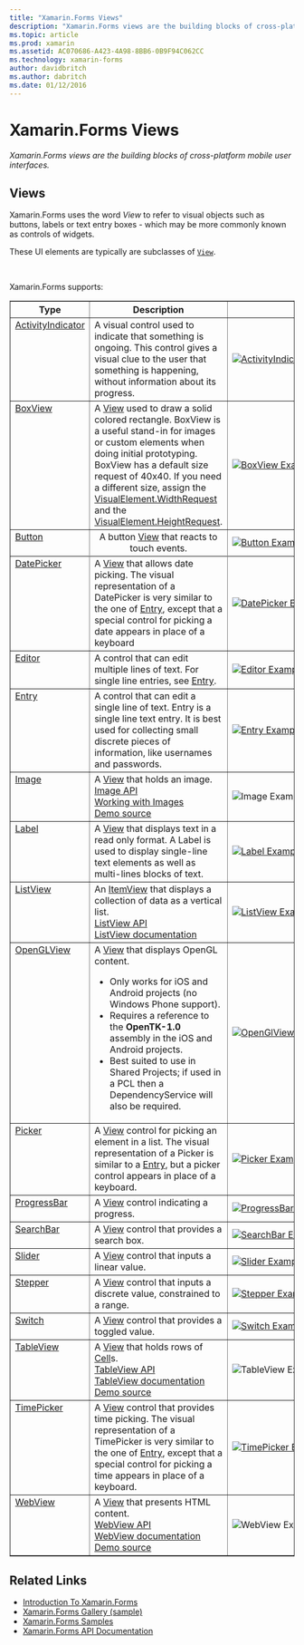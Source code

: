 ```yaml
---
title: "Xamarin.Forms Views"
description: "Xamarin.Forms views are the building blocks of cross-platform mobile user interfaces."
ms.topic: article
ms.prod: xamarin
ms.assetid: AC070686-A423-4A98-8BB6-0B9F94C062CC
ms.technology: xamarin-forms
author: davidbritch
ms.author: dabritch
ms.date: 01/12/2016
---
```


# Xamarin.Forms Views

_Xamarin.Forms views are the building blocks of cross-platform mobile user interfaces._

<style>.tableimg { max-width: none !important;}</style>

## Views

Xamarin.Forms uses the word *View* to refer to visual objects such as buttons, labels or text entry boxes - which may be more commonly known as controls of widgets.

These UI elements are typically are subclasses of [`View`](https://developer.xamarin.com/api/type/Xamarin.Forms.View/).

<br clear="right" />

Xamarin.Forms supports:

<table align="center" border="1" cellpadding="1" cellspacing="1">
<thead>
    <th>
      <strong>Type</strong>
    </th>
    <th>
      <strong>Description</strong>
    </th>
    <th style="min-width:400px">
      <strong>Screenshot</strong>
    </th>

  </thead>
  <tbody>
  <tr>
    <td valign="top">
      <a href="https://developer.xamarin.com/api/type/Xamarin.Forms.ActivityIndicator/">ActivityIndicator</a>
    </td>
    <td valign="top">
    A visual control used to indicate that something is ongoing. This control gives a visual clue to the user that something is happening, without information about its progress.
    </td>
    <td>
    <a href="https://github.com/xamarin/xamarin-forms-samples/blob/master/FormsGallery/FormsGallery/FormsGallery/ActivityIndicatorDemoPage.cs"><img src="views-images/ActivityIndicator.png" title="ActivityIndicator Example" class="tableimg">
    </a></td>
  </tr>
  <tr>
    <td valign="top">
      <a href="https://developer.xamarin.com/api/type/Xamarin.Forms.BoxView/">BoxView</a>
    </td>
    <td valign="top">
    A <a href="https://developer.xamarin.com/api/type/Xamarin.Forms.View/">View</a> used to draw a solid colored rectangle. BoxView is a useful stand-in for images or custom elements when doing initial prototyping. BoxView has a default size request of 40x40. If you need a different size, assign the <a href="https://developer.xamarin.com/api/property/Xamarin.Forms.VisualElement.WidthRequest/">VisualElement.WidthRequest</a> and the <a href="https://developer.xamarin.com/api/property/Xamarin.Forms.VisualElement.HeightRequest/">VisualElement.HeightRequest</a>.
    </td>
    <td>
    <a href="https://github.com/xamarin/xamarin-forms-samples/blob/master/FormsGallery/FormsGallery/FormsGallery/BoxViewDemoPage.cs"><img src="views-images/BoxView.png" title="BoxView Example" class="tableimg">
    </a></td>
  </tr>
  <tr>
    <td valign="top">
      <a href="https://developer.xamarin.com/api/type/Xamarin.Forms.Button/">Button</a>
    </td>
    <td align="center" valign="top">
    A button <a href="https://developer.xamarin.com/api/type/Xamarin.Forms.View/">View</a> that reacts to touch events.
    </td>
    <td>
    <a href="https://github.com/xamarin/xamarin-forms-samples/blob/master/FormsGallery/FormsGallery/FormsGallery/ButtonDemoPage.cs"><img src="views-images/Button.png" title="Button Example" class="tableimg">
    </a></td>
  </tr>
  <tr>
  <tr>
    <td valign="top">
      <a href="https://developer.xamarin.com/api/type/Xamarin.Forms.DatePicker/">DatePicker</a>
    </td>
    <td valign="top">
    A <a href="https://developer.xamarin.com/api/type/Xamarin.Forms.View/">View</a> that allows date picking. The visual representation of a DatePicker is very similar to the one of <a href="https://developer.xamarin.com/api/type/Xamarin.Forms.Entry/">Entry</a>, except that a special control for picking a date appears in place of a keyboard
    </td>
    <td>
    <a href="https://github.com/xamarin/xamarin-forms-samples/blob/master/FormsGallery/FormsGallery/FormsGallery/DatePickerDemoPage.cs"><img src="views-images/DatePicker.png" title="DatePicker Example" class="tableimg">
    </a></td>
  </tr>
  <tr>
    <td valign="top">
      <a href="https://developer.xamarin.com/api/type/Xamarin.Forms.Editor/">Editor</a>
    </td>
    <td valign="top">
    A control that can edit multiple lines of text. For single line entries, see <a href="https://developer.xamarin.com/api/type/Xamarin.Forms.Entry/">Entry</a>.
    </td>
    <td>
    <a href="https://github.com/xamarin/xamarin-forms-samples/blob/master/FormsGallery/FormsGallery/FormsGallery/EditorDemoPage.cs"><img src="views-images/Editor.png" title="Editor Example" class="tableimg">
    </a></td>
  </tr>
  <tr>
    <td valign="top">
      <a href="https://developer.xamarin.com/api/type/Xamarin.Forms.Entry/">Entry</a>
    </td>
    <td valign="top">
    A control that can edit a single line of text. Entry is a single line text entry. It is best used for collecting small discrete pieces of information, like usernames and passwords.
    </td>
    <td>
    <a href="https://github.com/xamarin/xamarin-forms-samples/blob/master/FormsGallery/FormsGallery/FormsGallery/EntryDemoPage.cs"><img src="views-images/Entry.png" title="Entry Example" class="tableimg">
    </a></td>
  </tr>
  <tr>
    <td valign="top">
      <a href="https://developer.xamarin.com/api/type/Xamarin.Forms.Image/">Image</a>
    </td>
    <td valign="top">
    A <a href="https://developer.xamarin.com/api/type/Xamarin.Forms.View/">View</a> that holds an image.
    <br />
    <a href="https://developer.xamarin.com/api/type/Xamarin.Forms.Image/">Image API</a>
    <br />
    <a href="~/xamarin-forms/user-interface/images.md">Working with Images</a>
    <br />
    <a href="https://github.com/xamarin/xamarin-forms-samples/blob/master/FormsGallery/FormsGallery/FormsGallery/ImageDemoPage.cs">Demo source</a>
    </td>
    <td>
    <img src="views-images/Image.png" title="Image Example" class="tableimg">
    </td>
  </tr>
  <tr>
    <td valign="top">
      <a href="https://developer.xamarin.com/api/type/Xamarin.Forms.Label/">Label</a>
    </td>
    <td valign="top">
    A <a href="https://developer.xamarin.com/api/type/Xamarin.Forms.View/">View</a> that displays text in a read only format. A Label is used to display single-line text elements as well as multi-lines blocks of text.
    </td>
    <td>
    <a href="https://github.com/xamarin/xamarin-forms-samples/blob/master/FormsGallery/FormsGallery/FormsGallery/LabelDemoPage.cs"><img src="views-images/Label.png" title="Label Example" class="tableimg">
    </a></td>
  </tr>
  <tr>
    <td valign="top">
      <a href="https://developer.xamarin.com/api/type/Xamarin.Forms.ListView/">ListView</a>
    </td>
    <td valign="top">
    An <a href="https://developer.xamarin.com/api/type/Xamarin.Forms.ItemsView%3CTVisual%3E/">ItemView</a> that displays a collection of data as a vertical list.
    <br />
    <a href="https://developer.xamarin.com/api/type/Xamarin.Forms.ListView/">ListView API</a>
    <br />
    <a href="~/xamarin-forms/user-interface/listview/index.md">ListView documentation</a>
    </td>
    <td>
    <a href="https://github.com/xamarin/xamarin-forms-samples/blob/master/FormsGallery/FormsGallery/FormsGallery/ListViewDemoPage.cs"><img src="views-images/ListView.png" title="ListView Example" class="tableimg">
    </a></td>
  </tr>
  <tr>
    <td valign="top">
      <a href="https://developer.xamarin.com/api/type/Xamarin.Forms.OpenGLView/">OpenGLView</a>
    </td>
    <td valign="top">
    A <a href="https://developer.xamarin.com/api/type/Xamarin.Forms.View/">View</a> that displays OpenGL content.
    <ul>
      <li>Only works for iOS and Android projects (no Windows Phone support).
      <li>Requires a reference to the <b>OpenTK-1.0</b> assembly in the iOS and Android projects.</li>
      <li>Best suited to use in Shared Projects; if used in a PCL then a DependencyService will also be required.</li>
    </ul>
    </td>
    <td>
    <a href="https://developer.xamarin.com/api/type/Xamarin.Forms.OpenGLView/"><img src="views-images/OpenGL.png" title="OpenGlView Example" class="tableimg">
    </a></td>
  </tr>
  <tr>
    <td valign="top">
      <a href="https://developer.xamarin.com/api/type/Xamarin.Forms.Picker/">Picker</a>
    </td>
    <td valign="top">
    A <a href="https://developer.xamarin.com/api/type/Xamarin.Forms.View/">View</a> control for picking an element in a list. The visual representation of a Picker is similar to a <a href="https://developer.xamarin.com/api/type/Xamarin.Forms.Entry/">Entry</a>, but a picker control appears in place of a keyboard.
    </td>
    <td>
    <a href="https://github.com/xamarin/xamarin-forms-samples/blob/master/FormsGallery/FormsGallery/FormsGallery/PickerDemoPage.cs"><img src="views-images/Picker.png" title="Picker Example" class="tableimg">
    </a></td>
  </tr>
  <tr>
    <td valign="top">
      <a href="https://developer.xamarin.com/api/type/Xamarin.Forms.ProgressBar/">ProgressBar</a>
    </td>
    <td valign="top">
    A <a href="https://developer.xamarin.com/api/type/Xamarin.Forms.View/">View</a> control indicating a progress.
    </td>
    <td>
    <a href="https://github.com/xamarin/xamarin-forms-samples/blob/master/FormsGallery/FormsGallery/FormsGallery/ProgressBarDemoPage.cs"><img src="views-images/ProgressBar.png" title="ProgressBar Example class="tableimg">
    </a></td>
  </tr>
  <tr>
    <td valign="top">
      <a href="https://developer.xamarin.com/api/type/Xamarin.Forms.SearchBar/">SearchBar</a>
    </td>
    <td valign="top">
    A <a href="https://developer.xamarin.com/api/type/Xamarin.Forms.View/">View</a> control that provides a search box.
    </td>
    <td>
    <a href="https://github.com/xamarin/xamarin-forms-samples/blob/master/FormsGallery/FormsGallery/FormsGallery/SearchBarDemoPage.cs"><img src="views-images/SearchBar.png" title="SearchBar Example" class="tableimg">
    </a></td>
  </tr>
  <tr>
    <td valign="top">
      <a href="https://developer.xamarin.com/api/type/Xamarin.Forms.Slider/">Slider</a>
    </td>
    <td valign="top">
    A <a href="https://developer.xamarin.com/api/type/Xamarin.Forms.View/">View</a> control that inputs a linear value.
    </td>
    <td>
    <a href="https://github.com/xamarin/xamarin-forms-samples/blob/master/FormsGallery/FormsGallery/FormsGallery/SliderDemoPage.cs"><img src="views-images/Slider.png" title="Slider Example" class="tableimg">
    </a></td>
  </tr>
  <tr>
    <td valign="top">
      <a href="https://developer.xamarin.com/api/type/Xamarin.Forms.Stepper/">Stepper</a>
    </td>
    <td valign="top">
    A <a href="https://developer.xamarin.com/api/type/Xamarin.Forms.View/">View</a> control that inputs a discrete value, constrained to a range.
    </td>
    <td>
    <a href="https://github.com/xamarin/xamarin-forms-samples/blob/master/FormsGallery/FormsGallery/FormsGallery/StepperDemoPage.cs"><img src="views-images/Stepper.png" title="Stepper Example" class="tableimg">
    </a></td>
  </tr>
  <tr>
    <td valign="top">
      <a href="https://developer.xamarin.com/api/type/Xamarin.Forms.Switch/">Switch</a>
    </td>
    <td valign="top">
    A <a href="https://developer.xamarin.com/api/type/Xamarin.Forms.View/">View</a> control that provides a toggled value.
    </td>
    <td>
    <a href="https://github.com/xamarin/xamarin-forms-samples/blob/master/FormsGallery/FormsGallery/FormsGallery/SwitchDemoPage.cs"><img src="views-images/Switch.png" title="Switch Example" class="tableimg">
    </a></td>
  </tr>
  <tr>
    <td valign="top">
      <a href="https://developer.xamarin.com/api/type/Xamarin.Forms.TableView/">TableView</a>
    </td>
    <td valign="top">
    A <a href="https://developer.xamarin.com/api/type/Xamarin.Forms.View/">View</a> that holds rows of <a href="https://developer.xamarin.com/api/type/Xamarin.Forms.Cell/">Cell</a>s.
    <br />
    <a href="https://developer.xamarin.com/api/type/Xamarin.Forms.TableView/">TableView API</a>
    <br />
    <a href="~/xamarin-forms/user-interface/tableview.md">TableView documentation</a>
    <br />
    <a href="https://github.com/xamarin/xamarin-forms-samples/blob/master/FormsGallery/FormsGallery/FormsGallery/TableViewFormDemoPage.cs">Demo source</a>
    </td>
    <td>
    <img src="views-images/TableViewNewest.png" title="TableView Example" class="tableimg">
    </td>
  </tr>
  <tr>
    <td valign="top">
      <a href="https://developer.xamarin.com/api/type/Xamarin.Forms.TimePicker/">TimePicker</a>
    </td>
    <td valign="top">
    A <a href="https://developer.xamarin.com/api/type/Xamarin.Forms.View/">View</a> control that provides time picking. The visual representation of a TimePicker is very similar to the one of <a href="https://developer.xamarin.com/api/type/Xamarin.Forms.Entry/">Entry</a>, except that a special control for picking a time appears in place of a keyboard.
    </td>
    <td>
    <a href="https://github.com/xamarin/xamarin-forms-samples/blob/master/FormsGallery/FormsGallery/FormsGallery/TimePickerDemoPage.cs"><img src="views-images/TimePicker.png" title="TimePicker Example" class="tableimg">
    </a></td>
  </tr>
  <tr>
    <td valign="top">
      <a href="https://developer.xamarin.com/api/type/Xamarin.Forms.WebView/">WebView</a>
    </td>
    <td valign="top">
    A <a href="https://developer.xamarin.com/api/type/Xamarin.Forms.View/">View</a> that presents HTML content.
    <br />
    <a href="https://developer.xamarin.com/api/type/Xamarin.Forms.WebView/">WebView API</a>
    <br />
    <a href="~/xamarin-forms/user-interface/webview.md">WebView documentation</a>
    <br />
    <a href="https://github.com/xamarin/xamarin-forms-samples/blob/master/FormsGallery/FormsGallery/FormsGallery/WebViewDemoPage.cs">Demo source</a>
    </td>
    <td>
    <img src="views-images/WebView.png" title="WebView Example" class="tableimg">
    </td>
  </tr>
  </tbody>
</table>



## Related Links

- [Introduction To Xamarin.Forms](~/xamarin-forms/get-started/introduction-to-xamarin-forms.md)
- [Xamarin.Forms Gallery (sample)](https://developer.xamarin.com/samples/FormsGallery/)
- [Xamarin.Forms Samples](https://developer.xamarin.com/samples/tag/Xamarin.Forms/)
- [Xamarin.Forms API Documentation](https://developer.xamarin.com/api/root/Xamarin.Forms/)
